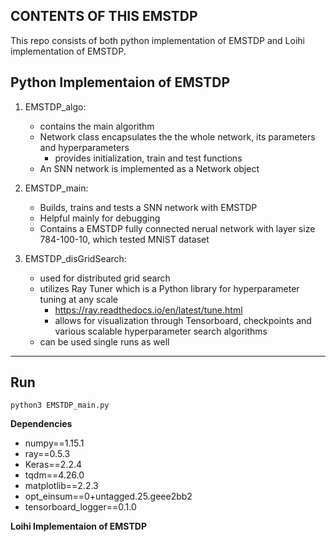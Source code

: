 CONTENTS OF THIS EMSTDP
---------------------
This repo consists of both python implementation of EMSTDP and Loihi implementation of EMSTDP.

**Python Implementaion of EMSTDP**
-------
1. EMSTDP_algo: 
   - contains the main algorithm 
   - Network class encapsulates the the whole network, its parameters and hyperparameters
      -  provides initialization, train and test functions
   - An SNN network is implemented as a Network object 
   
2. EMSTDP_main:
    - Builds, trains and tests a SNN network with EMSTDP
    - Helpful mainly for debugging
    - Contains a EMSTDP fully connected nerual network with layer size 784-100-10, which tested MNIST dataset
3. EMSTDP_disGridSearch:
    - used for distributed grid search
    - utilizes Ray Tuner which is a Python library for hyperparameter tuning at any scale
        - https://ray.readthedocs.io/en/latest/tune.html
        - allows for visualization through Tensorboard, checkpoints and various scalable hyperparameter search algorithms
    - can be used single runs as well
--------
**Run**
------
```
python3 EMSTDP_main.py 
```
**Dependencies**
- numpy==1.15.1
- ray==0.5.3
- Keras==2.2.4
- tqdm==4.26.0
- matplotlib==2.2.3
- opt_einsum==0+untagged.25.geee2bb2
- tensorboard_logger==0.1.0

**Loihi Implementaion of EMSTDP**


















